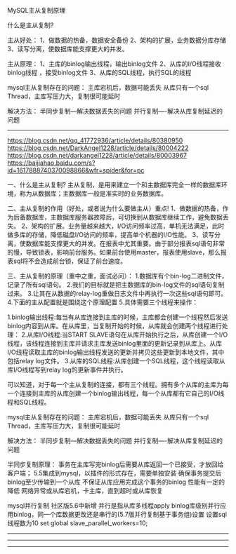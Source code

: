 MySQL主从复制原理

什么是主从复制?

主从好处：
1、做数据的热备，数据安全备份
2、架构的扩展，业务数据分库存储
3、读写分离，使数据库能支撑更大的并发。

主从原理：
1、主库的binlog输出线程，输出binlog文件
2、从库的I/O线程接收binlog线程 ，接受binlog文件
3、从库的SQL线程，执行SQL的线程

mysql主从复制存在的问题：
主库宕机后，数据可能丢失
从库只有一个sql Thread，主库写压力大，复制很可能延时

解决方法：
半同步复制—解决数据丢失的问题
并行复制—-解决从库复制延迟的问题

---------------------------------------------------------------------------------------------------------------------

https://blog.csdn.net/qq_41772936/article/details/80380950
https://blog.csdn.net/DarkAngel1228/article/details/80004222
https://blog.csdn.net/darkangel1228/article/details/80003967
https://baijiahao.baidu.com/s?id=1617888740370098866&wfr=spider&for=pc


一、什么是主从复制?
主从复制，是用来建立一个和主数据库完全一样的数据库环境，称为从数据库；主数据库一般是准实时的业务数据库。

二、主从复制的作用（好处，或者说为什么要做主从）重点!
1、做数据的热备，作为后备数据库，主数据库服务器故障后，可切换到从数据库继续工作，避免数据丢失。
2、架构的扩展。业务量越来越大，I/O访问频率过高，单机无法满足，此时做多库的存储，降低磁盘I/O访问的频率，提高单个机器的I/O性能。
3、读写分离，使数据库能支撑更大的并发。在报表中尤其重要。由于部分报表sql语句非常的慢，导致锁表，影响前台服务。如果前台使用master，报表使用slave，那么报表sql将不会造成前台锁，保证了前台速度。

三、主从复制的原理（重中之重，面试必问）：
1.数据库有个bin-log二进制文件，记录了所有sql语句。
2.我们的目标就是把主数据库的bin-log文件的sql语句复制过来。
3.让其在从数据的relay-log重做日志文件中再执行一次这些sql语句即可。
4.下面的主从配置就是围绕这个原理配置
5.具体需要三个线程来操作：

1.binlog输出线程:每当有从库连接到主库的时候，主库都会创建一个线程然后发送binlog内容到从库。在从库里，当复制开始的时候，从库就会创建两个线程进行处理：
2.从库I/O线程:当START SLAVE语句在从库开始执行之后，从库创建一个I/O线程，该线程连接到主库并请求主库发送binlog里面的更新记录到从库上。从库I/O线程读取主库的binlog输出线程发送的更新并拷贝这些更新到本地文件，其中包括relay log文件。
3.从库的SQL线程:从库创建一个SQL线程，这个线程读取从库I/O线程写到relay log的更新事件并执行。

可以知道，对于每一个主从复制的连接，都有三个线程。拥有多个从库的主库为每一个连接到主库的从库创建一个binlog输出线程，每一个从库都有它自己的I/O线程和SQL线程。


mysql主从复制存在的问题：
主库宕机后，数据可能丢失
从库只有一个sql Thread，主库写压力大，复制很可能延时

解决方法：
半同步复制—解决数据丢失的问题
并行复制—-解决从库复制延迟的问题


半同步复制原理：
事务在主库写完binlog后需要从库返回一个已接受，才放回给客户端；
5.5集成到mysql，以插件的形式存在，需要单独安装
确保事务提交后binlog至少传输到一个从库
不保证从库应用完成这个事务的binlog
性能有一定的降低
网络异常或从库宕机，卡主库，直到超时或从库恢复 


mysql并行复制
社区版5.6中新增
并行是指从库多线程apply binlog库级别并行应用binlog，同一个库数据更改还是串行的(5.7版并行复制基于事务组)设置
设置sql线程数为10
set global slave_parallel_workers=10;

---------------------------------------------------------------------------------------------------------------------



---------------------------------------------------------------------------------------------------------------------




---------------------------------------------------------------------------------------------------------------------




